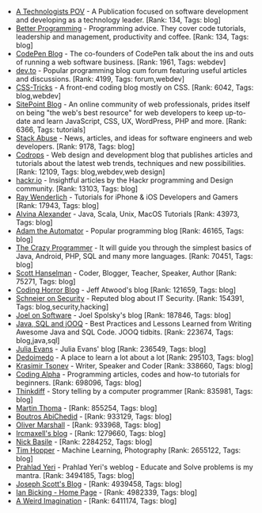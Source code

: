- [A Technologists POV](https://medium.com/a-technologists-pov) - A Publication focused on software development and developing as a technology leader. [Rank: 134, Tags: blog]
- [Better Programming](https://medium.com/better-programming) - Programming advice. They cover code tutorials, leadership and management, productivity and coffee. [Rank: 134, Tags: blog]
- [CodePen Blog](https://blog.codepen.io/) - The co-founders of CodePen talk about the ins and outs of running a web software business. [Rank: 1961, Tags: webdev]
- [dev.to](https://dev.to/) - Popular programming blog cum forum featuring useful articles and discussions. [Rank: 4199, Tags: forum,webdev]
- [CSS-Tricks](https://css-tricks.com/) - A front-end coding blog mostly on CSS. [Rank: 6042, Tags: blog,webdev]
- [SitePoint Blog](https://www.sitepoint.com/blog/) - An online community of web professionals, prides itself on being "the web's best resource" for web developers to keep up-to-date and learn JavaScript, CSS, UX, WordPress, PHP and more. [Rank: 6366, Tags: tutorials]
- [Stack Abuse](https://stackabuse.com/) - News, articles, and ideas for software engineers and web developers. [Rank: 9178, Tags: blog]
- [Codrops](https://tympanus.net/codrops/) - Web design and development blog that publishes articles and tutorials about the latest web trends, techniques and new possibilities. [Rank: 12109, Tags: blog,webdev,web design]
- [hackr.io](https://hackr.io/blog) - Insightful articles by the Hackr programming and Design community. [Rank: 13103, Tags: blog]
- [Ray Wenderlich](https://www.raywenderlich.com/) - Tutorials for iPhone & iOS Developers and Gamers [Rank: 17943, Tags: blog]
- [Alvina Alexander](https://alvinalexander.com/) - Java, Scala, Unix, MacOS Tutorials [Rank: 43973, Tags: blog]
- [Adam the Automator](https://adamtheautomator.com/) - Popular programming blog [Rank: 46165, Tags: blog]
- [The Crazy Programmer](https://www.thecrazyprogrammer.com/) - It will guide you through the simplest basics of Java, Android, PHP, SQL and many more languages. [Rank: 70451, Tags: blog]
- [Scott Hanselman](https://www.hanselman.com/) - Coder, Blogger, Teacher, Speaker, Author [Rank: 75271, Tags: blog]
- [Coding Horror Blog](https://blog.codinghorror.com/) - Jeff Atwood's blog [Rank: 121659, Tags: blog]
- [Schneier on Security](https://www.schneier.com/) - Reputed blog about IT Security. [Rank: 154391, Tags: blog,security,hacking]
- [Joel on Software](https://www.joelonsoftware.com/) - Joel Spolsky's blog [Rank: 187846, Tags: blog]
- [Java, SQL and jOOQ](https://blog.jooq.org/) - Best Practices and Lessons Learned from Writing Awesome Java and SQL Code. JOOQ tidbits. [Rank: 223674, Tags: blog,java,sql]
- [Julia Evans](https://jvns.ca/) - Julia Evans' blog [Rank: 236549, Tags: blog]
- [Dedoimedo](https://www.dedoimedo.com/) - A place to learn a lot about a lot [Rank: 295103, Tags: blog]
- [Krasimir Tsonev](https://krasimirtsonev.com/) - Writer, Speaker and Coder [Rank: 338660, Tags: blog]
- [Coding Alpha](https://www.codingalpha.com/) - Programming articles, codes and how-to tutorials for beginners. [Rank: 698096, Tags: blog]
- [Thinkdiff](https://thinkdiff.net/) - Story telling by a computer programmer [Rank: 835981, Tags: blog]
- [Martin Thoma](https://martin-thoma.com/) -  [Rank: 855254, Tags: blog]
- [Boutros AbiChedid](https://bacsoftwareconsulting.com/blog/index.php/about/) -  [Rank: 933129, Tags: blog]
- [Oliver Marshall](https://olivermarshall.net/) -  [Rank: 933968, Tags: blog]
- [Ircmaxell's blog](https://blog.ircmaxell.com/) -  [Rank: 1279660, Tags: blog]
- [Nick Basile](https://nick-basile.com/) -  [Rank: 2284252, Tags: blog]
- [Tim Hopper](https://tdhopper.com/) - Machine Learning, Photography [Rank: 2655122, Tags: blog]
- [Prahlad Yeri](https://prahladyeri.com) - Prahlad Yeri's weblog - Educate and Solve problems is my mantra. [Rank: 3494185, Tags: blog]
- [Joseph Scott's Blog](https://blog.josephscott.org/) -  [Rank: 4939458, Tags: blog]
- [Ian Bicking - Home Page](https://www.ianbicking.org/) -  [Rank: 4982339, Tags: blog]
- [A Weird Imagination](https://aweirdimagination.net/) -  [Rank: 6411174, Tags: blog]
